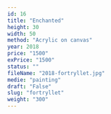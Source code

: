 ```yaml
---
id: 16
title: "Enchanted"
height: 30
width: 50
method: "Acrylic on canvas"
year: 2018
price: "1500"
exPrice: "1500"
status: ""
fileName: "2018-fortryllet.jpg"
medie: "painting"
draft: "False"
slug: "fortryllet"
weight: "300"
---
```

